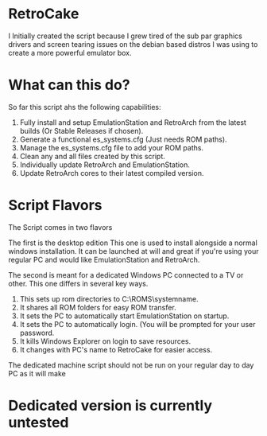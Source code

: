 # RetroCake

I Initially created the script because I grew tired of the sub par graphics drivers and screen tearing issues on the debian based distros I was using to create a more powerful emulator box.

# What can this do?

So far this script ahs the following capabilities:

1. Fully install and setup EmulationStation and RetroArch from the latest builds (Or Stable Releases if chosen).
2. Generate a functional es_systems.cfg (Just needs ROM paths).
3. Manage the es_systems.cfg file to add your ROM paths.
4. Clean any and all files created by this script.
5. Individually update RetroArch and EmulationStation.
6. Update RetroArch cores to their latest compiled version.

# Script Flavors

The Script comes in two flavors

The first is the desktop edition
This one is used to install alongside a normal windows installation.
It can be launched at will and great if you're using your regular PC and would like EmulationStation and RetroArch.

The second is meant for a dedicated Windows PC connected to a TV or other.
This one differs in several key ways.

1. This sets up rom directories to C:\ROMS\systemname.
2. It shares all ROM folders for easy ROM transfer.
3. It sets the PC to automatically start EmulationStation on startup.
4. It sets the PC to automatically login. (You will be prompted for your user password.
5. It kills Windows Explorer on login to save resources.
6. It changes with PC's name to RetroCake for easier access.

The dedicated machine script should not be run on your regular day to day PC as it will make

# Dedicated version is currently untested